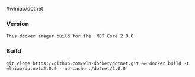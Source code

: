 ﻿#wlniao/dotnet

### Version
```
This docker imager build for the .NET Core 2.0.0
```

### Build
```
git clone https://github.com/wln-docker/dotnet.git && docker build -t wlniao/dotnet:2.0.0 --no-cache ./dotnet/2.0.0
```